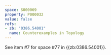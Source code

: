 ```yaml
---
space: S000069
property: P000032
value: false
refs:
- zb: "0386.54001"
  name: Counterexamples in Topology
---
```


See item #7 for space #77 in {{zb:0386.54001}}.
